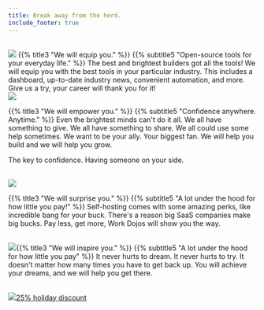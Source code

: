 ```yaml
---
title: Break away from the herd.
include_footer: true
---
```

<br>
<img src="/uploads/herd2.svg" 
<br>
{{% title3 "We will equip you." %}}
{{% subtitle5 "Open-source tools for your everyday life." %}}
The best and brightest builders got all the tools!  We will equip you with the best tools in your particular industry.  This includes a dashboard, up-to-date industry news, convenient automation, and more.  Give us a try, your career will thank you for it!

<br>
<img src="/uploads/devices2.svg" 
<br>

{{% title3 "We will empower you." %}}
{{% subtitle5 "Confidence anywhere.  Anytime." %}}
Even the brightest minds can't do it all.  We all have something to give.  We all have something to share.  We all could use some help sometimes.  We want to be your ally.  Your biggest fan.  We will help you build and we will help you grow.

The key to confidence.  Having someone on your side.

<br>
<img src="/uploads/mountain home.svg" 
<br>

{{% title3 "We will surprise you." %}}
{{% subtitle5 "A lot under the hood for how little you pay!" %}}
Self-hosting comes with some amazing perks, like incredible bang for your buck.  There's a reason big SaaS companies make big bucks.  Pay less, get more, Work Dojos will show you the way.

<br>
<img src="/uploads/path.svg" 

{{% title3 "We will inspire you." %}}
{{% subtitle5 "A lot under the hood for how little you pay" %}}
It never hurts to dream.  It never hurts to try.  It doesn't matter how many times you have to get back up.  You will achieve your dreams, and we will help you get there.

<br>
<img src="/uploads/inspire.svg" 

 <a href="https://blog.workmates.live/workmates-holiday-season-discount">25% holiday discount</a> 

 <br>

